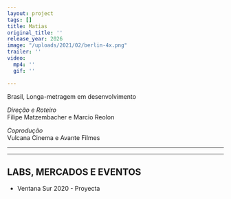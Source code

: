 ```yaml
---
layout: project
tags: []
title: Matias
original_title: ''
release_year: 2026
image: "/uploads/2021/02/berlin-4x.png"
trailer: ''
video:
  mp4: ''
  gif: ''

---
```

Brasil, Longa-metragem em desenvolvimento

_Direção e Roteiro_  
Filipe Matzembacher e Marcio Reolon

_Coprodução_  
Vulcana Cinema e Avante Filmes

***

***

## LABS, MERCADOS E EVENTOS

* Ventana Sur 2020 - Proyecta